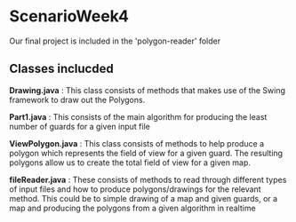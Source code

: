 # ScenarioWeek4

Our final project is included in the 'polygon-reader' folder

## Classes inclucded

**Drawing.java** : This class consists of methods that makes use of the Swing framework to draw out the Polygons. 

**Part1.java** : This consists of the main algorithm for producing the least number of guards for a given input file

**ViewPolygon.java** : This class consists of methods to help produce a polygon which represents the field of view for a given guard. The resulting polygons allow us to create the total field of view for a given map.

**fileReader.java** : These consists of methods to read through different types of input files and how to produce polygons/drawings for the relevant method. This could be to simple drawing of a map and given guards, or a map and producing the polygons from a given algorithm in realtime
